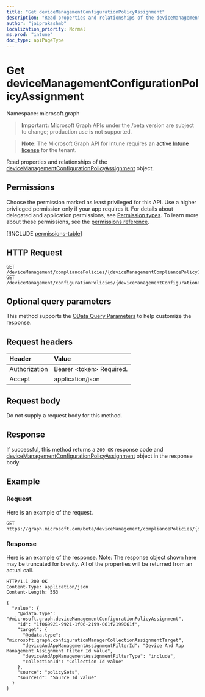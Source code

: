 ```yaml
---
title: "Get deviceManagementConfigurationPolicyAssignment"
description: "Read properties and relationships of the deviceManagementConfigurationPolicyAssignment object."
author: "jaiprakashmb"
localization_priority: Normal
ms.prod: "intune"
doc_type: apiPageType
---
```


# Get deviceManagementConfigurationPolicyAssignment

Namespace: microsoft.graph

> **Important:** Microsoft Graph APIs under the /beta version are subject to change; production use is not supported.

> **Note:** The Microsoft Graph API for Intune requires an [active Intune license](https://go.microsoft.com/fwlink/?linkid=839381) for the tenant.

Read properties and relationships of the [deviceManagementConfigurationPolicyAssignment](../resources/intune-deviceconfigv2-devicemanagementconfigurationpolicyassignment.md) object.

## Permissions
Choose the permission marked as least privileged for this API. Use a higher privileged permission only if your app requires it. For details about delegated and application permissions, see [Permission types](/graph/permissions-overview#permission-types). To learn more about these permissions, see the [permissions reference](/graph/permissions-reference).

<!-- { "blockType": "permissions", "name": "intune_deviceconfigv2_devicemanagementconfigurationpolicyassignment_get" } -->
[!INCLUDE [permissions-table](../includes/permissions/intune-deviceconfigv2-devicemanagementconfigurationpolicyassignment-get-permissions.md)]

## HTTP Request
<!-- {
  "blockType": "ignored"
}
-->
``` http
GET /deviceManagement/compliancePolicies/{deviceManagementCompliancePolicyId}/assignments/{deviceManagementConfigurationPolicyAssignmentId}
GET /deviceManagement/configurationPolicies/{deviceManagementConfigurationPolicyId}/assignments/{deviceManagementConfigurationPolicyAssignmentId}
```

## Optional query parameters
This method supports the [OData Query Parameters](/graph/query-parameters) to help customize the response.

## Request headers
|Header|Value|
|:---|:---|
|Authorization|Bearer &lt;token&gt; Required.|
|Accept|application/json|

## Request body
Do not supply a request body for this method.

## Response
If successful, this method returns a `200 OK` response code and [deviceManagementConfigurationPolicyAssignment](../resources/intune-deviceconfigv2-devicemanagementconfigurationpolicyassignment.md) object in the response body.

## Example

### Request
Here is an example of the request.
``` http
GET https://graph.microsoft.com/beta/deviceManagement/compliancePolicies/{deviceManagementCompliancePolicyId}/assignments/{deviceManagementConfigurationPolicyAssignmentId}
```

### Response
Here is an example of the response. Note: The response object shown here may be truncated for brevity. All of the properties will be returned from an actual call.
``` http
HTTP/1.1 200 OK
Content-Type: application/json
Content-Length: 553

{
  "value": {
    "@odata.type": "#microsoft.graph.deviceManagementConfigurationPolicyAssignment",
    "id": "1f069921-9921-1f06-2199-061f2199061f",
    "target": {
      "@odata.type": "microsoft.graph.configurationManagerCollectionAssignmentTarget",
      "deviceAndAppManagementAssignmentFilterId": "Device And App Management Assignment Filter Id value",
      "deviceAndAppManagementAssignmentFilterType": "include",
      "collectionId": "Collection Id value"
    },
    "source": "policySets",
    "sourceId": "Source Id value"
  }
}
```
